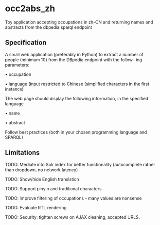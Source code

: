 # occ2abs_zh

Toy application accepting occupations in zh-CN and returning names and abstracts from the dbpedia sparql endpoint

## Specification

A small web application (preferably in Python) to extract a number of people (minimum 10) from the DBpedia endpoint with the follow-
ing parameters:

• occupation

• language (input restricted to Chinese (simplified characters in the first instance)

The web page should display the following information, in the specified language

• name

• abstract

Follow best practices (both in your chosen programming language and SPARQL)

## Limitations

TODO: Mediate into Solr index for better functionality (autocomplete rather than dropdown, no network latency)

TODO: Show/hide English translation

TODO: Support pinyin and traditional characters

TODO: Improve filtering of occupations - many values are nonsense

TODO: Evaluate RTL rendering

TODO: Security: tighten screws on AJAX cleaning, accepted URLS.


